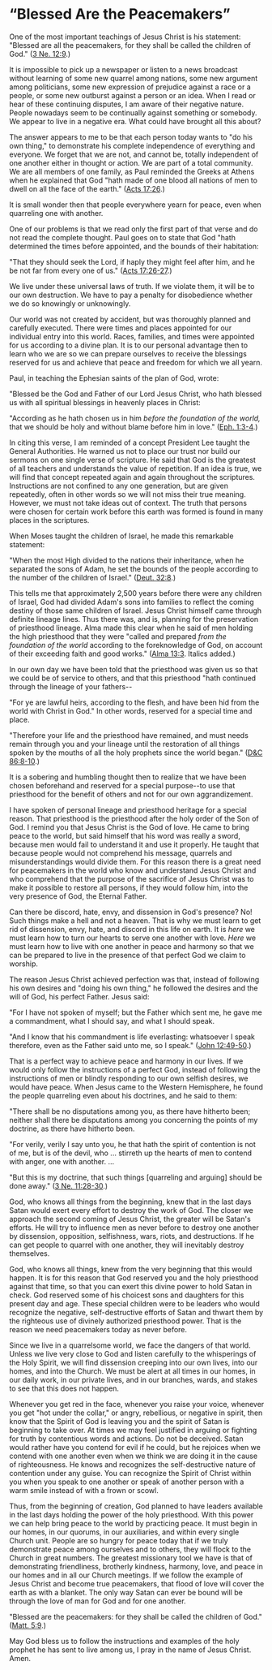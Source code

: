 # “Blessed Are the Peacemakers”

One of the most important teachings of Jesus Christ is his statement: "Blessed
are all the peacemakers, for they shall be called the children of God." ([3
Ne. 12:9](https://www.lds.org/scriptures/bofm/3-ne/12.9?lang=eng#8).)

It is impossible to pick up a newspaper or listen to a news broadcast without
learning of some new quarrel among nations, some new argument among
politicians, some new expression of prejudice against a race or a people, or
some new outburst against a person or an idea. When I read or hear of these
continuing disputes, I am aware of their negative nature. People nowadays seem
to be continually against something or somebody. We appear to live in a
negative era. What could have brought all this about?

The answer appears to me to be that each person today wants to "do his own
thing," to demonstrate his complete independence of everything and everyone.
We forget that we are not, and cannot be, totally independent of one another
either in thought or action. We are part of a total community. We are all
members of one family, as Paul reminded the Greeks at Athens when he explained
that God "hath made of one blood all nations of men to dwell on all the face
of the earth." ([Acts
17:26](https://www.lds.org/scriptures/nt/acts/17.26?lang=eng#25).)

It is small wonder then that people everywhere yearn for peace, even when
quarreling one with another.

One of our problems is that we read only the first part of that verse and do
not read the complete thought. Paul goes on to state that God "hath determined
the times before appointed, and the bounds of their habitation:

"That they should seek the Lord, if haply they might feel after him, and he be
not far from every one of us." ([Acts
17:26-27](https://www.lds.org/scriptures/nt/acts/17.26-27?lang=eng#25).)

We live under these universal laws of truth. If we violate them, it will be to
our own destruction. We have to pay a penalty for disobedience whether we do
so knowingly or unknowingly.

Our world was not created by accident, but was thoroughly planned and
carefully executed. There were times and places appointed for our individual
entry into this world. Races, families, and times were appointed for us
according to a divine plan. It is to our personal advantage then to learn who
we are so we can prepare ourselves to receive the blessings reserved for us
and achieve that peace and freedom for which we all yearn.

Paul, in teaching the Ephesian saints of the plan of God, wrote:

"Blessed be the God and Father of our Lord Jesus Christ, who hath blessed us
with all spiritual blessings in heavenly places in Christ:

"According as he hath chosen us in him _before the foundation of the world,_
that we should be holy and without blame before him in love." ([Eph.
1:3-4](https://www.lds.org/scriptures/nt/eph/1.3-4?lang=eng#2).)

In citing this verse, I am reminded of a concept President Lee taught the
General Authorities. He warned us not to place our trust nor build our sermons
on one single verse of scripture. He said that God is the greatest of all
teachers and understands the value of repetition. If an idea is true, we will
find that concept repeated again and again throughout the scriptures.
Instructions are not confined to any one generation, but are given repeatedly,
often in other words so we will not miss their true meaning. However, we must
not take ideas out of context. The truth that persons were chosen for certain
work before this earth was formed is found in many places in the scriptures.

When Moses taught the children of Israel, he made this remarkable statement:

"When the most High divided to the nations their inheritance, when he
separated the sons of Adam, he set the bounds of the people according to the
number of the children of Israel." ([Deut.
32:8](https://www.lds.org/scriptures/ot/deut/32.8?lang=eng#7).)

This tells me that approximately 2,500 years before there were any children of
Israel, God had divided Adam's sons into families to reflect the coming
destiny of those same children of Israel. Jesus Christ himself came through
definite lineage lines. Thus there was, and is, planning for the preservation
of priesthood lineage. Alma made this clear when he said of men holding the
high priesthood that they were "called and prepared _from the foundation of
the world_ according to the foreknowledge of God, on account of their
exceeding faith and good works." ([Alma
13:3](https://www.lds.org/scriptures/bofm/alma/13.3?lang=eng#2). Italics
added.)

In our own day we have been told that the priesthood was given us so that we
could be of service to others, and that this priesthood "hath continued
through the lineage of your fathers--

"For ye are lawful heirs, according to the flesh, and have been hid from the
world with Christ in God." In other words, reserved for a special time and
place.

"Therefore your life and the priesthood have remained, and must needs remain
through you and your lineage until the restoration of all things spoken by the
mouths of all the holy prophets since the world began." ([D&amp;C
86:8-10](https://www.lds.org/scriptures/dc-testament/dc/86.8-10?lang=eng#7).)

It is a sobering and humbling thought then to realize that we have been chosen
beforehand and reserved for a special purpose--to use that priesthood for the
benefit of others and not for our own aggrandizement.

I have spoken of personal lineage and priesthood heritage for a special
reason. That priesthood is the priesthood after the holy order of the Son of
God. I remind you that Jesus Christ is the God of love. He came to bring peace
to the world, but said himself that his word was really a sword, because men
would fail to understand it and use it properly. He taught that because people
would not comprehend his message, quarrels and misunderstandings would divide
them. For this reason there is a great need for peacemakers in the world who
know and understand Jesus Christ and who comprehend that the purpose of the
sacrifice of Jesus Christ was to make it possible to restore all persons, if
they would follow him, into the very presence of God, the Eternal Father.

Can there be discord, hate, envy, and dissension in God's presence? No! Such
things make a hell and not a heaven. That is why we must learn to get rid of
dissension, envy, hate, and discord in this life on earth. It is _here_ we
must learn how to turn our hearts to serve one another with love. _Here_ we
must learn how to live with one another in peace and harmony so that we can be
prepared to live in the presence of that perfect God we claim to worship.

The reason Jesus Christ achieved perfection was that, instead of following his
own desires and "doing his own thing," he followed the desires and the will of
God, his perfect Father. Jesus said:

"For I have not spoken of myself; but the Father which sent me, he gave me a
commandment, what I should say, and what I should speak.

"And I know that his commandment is life everlasting: whatsoever I speak
therefore, even as the Father said unto me, so I speak." ([John
12:49-50](https://www.lds.org/scriptures/nt/john/12.49-50?lang=eng#48).)

That is a perfect way to achieve peace and harmony in our lives. If we would
only follow the instructions of a perfect God, instead of following the
instructions of men or blindly responding to our own selfish desires, we would
have peace. When Jesus came to the Western Hemisphere, he found the people
quarreling even about his doctrines, and he said to them:

"There shall be no disputations among you, as there have hitherto been;
neither shall there be disputations among you concerning the points of my
doctrine, as there have hitherto been.

"For verily, verily I say unto you, he that hath the spirit of contention is
not of me, but is of the devil, who ... stirreth up the hearts of men to contend
with anger, one with another. ...

"But this is my doctrine, that such things [quarreling and arguing] should be
done away." ([3 Ne.
11:28-30](https://www.lds.org/scriptures/bofm/3-ne/11.28-30?lang=eng#27).)

God, who knows all things from the beginning, knew that in the last days Satan
would exert every effort to destroy the work of God. The closer we approach
the second coming of Jesus Christ, the greater will be Satan's efforts. He
will try to influence men as never before to destroy one another by
dissension, opposition, selfishness, wars, riots, and destructions. If he can
get people to quarrel with one another, they will inevitably destroy
themselves.

God, who knows all things, knew from the very beginning that this would
happen. It is for this reason that God reserved you and the holy priesthood
against that time, so that you can exert this divine power to hold Satan in
check. God reserved some of his choicest sons and daughters for this present
day and age. These special children were to be leaders who would recognize the
negative, self-destructive efforts of Satan and thwart them by the righteous
use of divinely authorized priesthood power. That is the reason we need
peacemakers today as never before.

Since we live in a quarrelsome world, we face the dangers of that world.
Unless we live very close to God and listen carefully to the whisperings of
the Holy Spirit, we will find dissension creeping into our own lives, into our
homes, and into the Church. We must be alert at all times in our homes, in our
daily work, in our private lives, and in our branches, wards, and stakes to
see that this does not happen.

Whenever you get red in the face, whenever you raise your voice, whenever you
get "hot under the collar," or angry, rebellious, or negative in spirit, then
know that the Spirit of God is leaving you and the spirit of Satan is
beginning to take over. At times we may feel justified in arguing or fighting
for truth by contentious words and actions. Do not be deceived. Satan would
rather have you contend for evil if he could, but he rejoices when we contend
with one another even when we think we are doing it in the cause of
righteousness. He knows and recognizes the self-destructive nature of
contention under any guise. You can recognize the Spirit of Christ within you
when you speak to one another or speak of another person with a warm smile
instead of with a frown or scowl.

Thus, from the beginning of creation, God planned to have leaders available in
the last days holding the power of the holy priesthood. With this power we can
help bring peace to the world by practicing peace. It must begin in our homes,
in our quorums, in our auxiliaries, and within every single Church unit.
People are so hungry for peace today that if we truly demonstrate peace among
ourselves and to others, they will flock to the Church in great numbers. The
greatest missionary tool we have is that of demonstrating friendliness,
brotherly kindness, harmony, love, and peace in our homes and in all our
Church meetings. If we follow the example of Jesus Christ and become true
peacemakers, that flood of love will cover the earth as with a blanket. The
only way Satan can ever be bound will be through the love of man for God and
for one another.

"Blessed are the peacemakers: for they shall be called the children of God."
([Matt. 5:9](https://www.lds.org/scriptures/nt/matt/5.9?lang=eng#8).)

May God bless us to follow the instructions and examples of the holy prophet
he has sent to live among us, I pray in the name of Jesus Christ. Amen.

